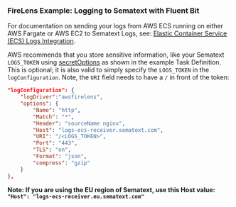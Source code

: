 ### FireLens Example: Logging to Sematext with Fluent Bit

For documentation on sending your logs from AWS ECS running on either AWS Fargate or AWS EC2 to Sematext Logs, see: [Elastic Container Service (ECS) Logs Integration](https://sematext.com/docs/integration/ecs-logs/).

AWS recommends that you store sensitive information, like your Sematext `LOGS_TOKEN` using [secretOptions](https://docs.aws.amazon.com/AmazonECS/latest/APIReference/API_Secret.html) as shown in the example Task Definition. This is optional; it is also valid to simply specify the `LOGS_TOKEN` in the `logConfiguration`. Note, the `URI` field needs to have a `/` in front of the token:

```json
"logConfiguration": {
    "logDriver":"awsfirelens",
    "options": {
        "Name": "http",
        "Match": "*",
        "Header": "sourceName nginx",
        "Host": "logs-ecs-receiver.sematext.com",
        "URI": "/<LOGS_TOKEN>",
        "Port": "443",
        "TLS": "on",
        "Format": "json",
        "compress": "gzip"
    }
},
```

**Note: If you are using the EU region of Sematext, use this Host value: `"Host": "logs-ecs-receiver.eu.sematext.com"`**
